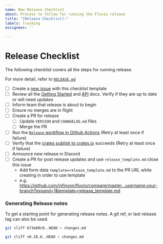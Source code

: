 ```yaml
---
name: New Release Checklist
about: Process to follow for running the Fluvio release
title: "[Release Checklist]:"
labels: tracking 
assignees: ''

---
```


# Release Checklist

The following checklist covers all the steps for running release.

For more detail, refer to [`RELEASE.md`](https://github.com/infinyon/fluvio/blob/master/RELEASE.md)

- [ ] Create a [new issue](https://github.com/infinyon/fluvio/issues/new?template=release_checklist.md) with this checklist template
- [ ] Review all the [Getting Started](https://www.fluvio.io/docs/get-started/mac/) and [API](https://www.fluvio.io/api/) docs. Verify if they are up to date or will need updates
- [ ] Inform team that release is about to begin
- [ ] Ensure no merges are in flight
- [ ] Create a PR for release
  - [ ] Update `VERSION` and `CHANGELOG.md` files
  - [ ] Merge the PR
- [ ] Run the [`Release` workflow in Github Actions](https://github.com/infinyon/fluvio/actions/workflows/release.yml) (Retry at least once if failure)  
- [ ] Verify that the [crates publish to crates.io](https://github.com/infinyon/fluvio/actions/workflows/publish_crates.yml) succeeds (Retry at least once if failure)
- [ ] Announce new release in Discord
- [ ] Create a PR for post release updates and use `release_template.md` close this issue
  - Add form data `template=release_template.md` to the PR URL while creating in order to use template
  - e.g. https://github.com/infinyon/fluvio/compare/master...username:your-branch?expand=1&template=release_template.md

### Generating Release notes

To get a starting point for generating release notes. A git ref, or last release tag can also be used.

```bash
git cliff 673e60c0..HEAD > changes.md

git cliff v0.10.6..HEAD > changes.md
```
